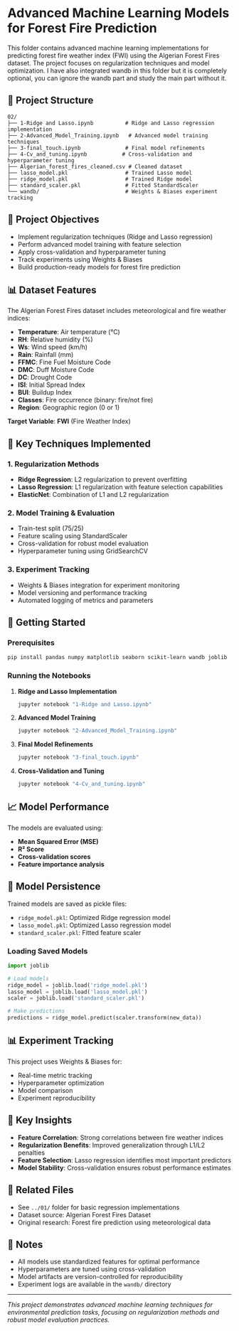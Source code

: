 # Advanced Machine Learning Models for Forest Fire Prediction

This folder contains advanced machine learning implementations for predicting forest fire weather index (FWI) using the Algerian Forest Fires dataset. The project focuses on regularization techniques and model optimization. I have also integrated wandb in this folder but it is completely optional, you can ignore the wandb part and study the main part without it.

## 📁 Project Structure

```
02/
├── 1-Ridge and Lasso.ipynb          # Ridge and Lasso regression implementation
├── 2-Advanced_Model_Training.ipynb   # Advanced model training techniques
├── 3-final_touch.ipynb              # Final model refinements
├── 4-Cv_and_tuning.ipynb           # Cross-validation and hyperparameter tuning
├── Algerian_forest_fires_cleaned.csv # Cleaned dataset
├── lasso_model.pkl                  # Trained Lasso model
├── ridge_model.pkl                  # Trained Ridge model
├── standard_scaler.pkl              # Fitted StandardScaler
└── wandb/                           # Weights & Biases experiment tracking
```

## 🎯 Project Objectives

- Implement regularization techniques (Ridge and Lasso regression)
- Perform advanced model training with feature selection
- Apply cross-validation and hyperparameter tuning
- Track experiments using Weights & Biases
- Build production-ready models for forest fire prediction

## 📊 Dataset Features

The Algerian Forest Fires dataset includes meteorological and fire weather indices:

- **Temperature**: Air temperature (°C)
- **RH**: Relative humidity (%)
- **Ws**: Wind speed (km/h)
- **Rain**: Rainfall (mm)
- **FFMC**: Fine Fuel Moisture Code
- **DMC**: Duff Moisture Code
- **DC**: Drought Code
- **ISI**: Initial Spread Index
- **BUI**: Buildup Index
- **Classes**: Fire occurrence (binary: fire/not fire)
- **Region**: Geographic region (0 or 1)

**Target Variable**: **FWI** (Fire Weather Index)

## 🔧 Key Techniques Implemented

### 1. Regularization Methods
- **Ridge Regression**: L2 regularization to prevent overfitting
- **Lasso Regression**: L1 regularization with feature selection capabilities
- **ElasticNet**: Combination of L1 and L2 regularization

### 2. Model Training & Evaluation
- Train-test split (75/25)
- Feature scaling using StandardScaler
- Cross-validation for robust model evaluation
- Hyperparameter tuning using GridSearchCV

### 3. Experiment Tracking
- Weights & Biases integration for experiment monitoring
- Model versioning and performance tracking
- Automated logging of metrics and parameters

## 🚀 Getting Started

### Prerequisites
```bash
pip install pandas numpy matplotlib seaborn scikit-learn wandb joblib
```

### Running the Notebooks

1. **Ridge and Lasso Implementation**
   ```bash
   jupyter notebook "1-Ridge and Lasso.ipynb"
   ```

2. **Advanced Model Training**
   ```bash
   jupyter notebook "2-Advanced_Model_Training.ipynb"
   ```

3. **Final Model Refinements**
   ```bash
   jupyter notebook "3-final_touch.ipynb"
   ```

4. **Cross-Validation and Tuning**
   ```bash
   jupyter notebook "4-Cv_and_tuning.ipynb"
   ```

## 📈 Model Performance

The models are evaluated using:
- **Mean Squared Error (MSE)**
- **R² Score**
- **Cross-validation scores**
- **Feature importance analysis**

## 🔄 Model Persistence

Trained models are saved as pickle files:
- `ridge_model.pkl`: Optimized Ridge regression model
- `lasso_model.pkl`: Optimized Lasso regression model
- `standard_scaler.pkl`: Fitted feature scaler

### Loading Saved Models
```python
import joblib

# Load models
ridge_model = joblib.load('ridge_model.pkl')
lasso_model = joblib.load('lasso_model.pkl')
scaler = joblib.load('standard_scaler.pkl')

# Make predictions
predictions = ridge_model.predict(scaler.transform(new_data))
```

## 📊 Experiment Tracking

This project uses Weights & Biases for:
- Real-time metric tracking
- Hyperparameter optimization
- Model comparison
- Experiment reproducibility

## 🎯 Key Insights

- **Feature Correlation**: Strong correlations between fire weather indices
- **Regularization Benefits**: Improved generalization through L1/L2 penalties
- **Feature Selection**: Lasso regression identifies most important predictors
- **Model Stability**: Cross-validation ensures robust performance estimates

## 🔗 Related Files

- See `../01/` folder for basic regression implementations
- Dataset source: Algerian Forest Fires Dataset
- Original research: Forest fire prediction using meteorological data

## 📝 Notes

- All models use standardized features for optimal performance
- Hyperparameters are tuned using cross-validation
- Model artifacts are version-controlled for reproducibility
- Experiment logs are available in the `wandb/` directory

---

*This project demonstrates advanced machine learning techniques for environmental prediction tasks, focusing on regularization methods and robust model evaluation practices.*
